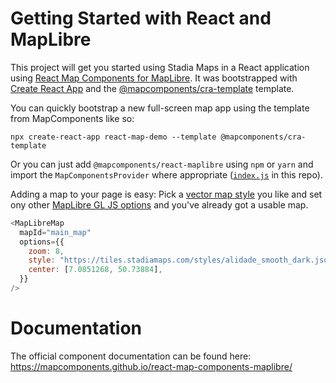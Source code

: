 # Getting Started with React and MapLibre

This project will get you started using Stadia Maps in a React application using [React Map Components for MapLibre](https://github.com/mapcomponents/react-map-components-maplibre).
It was bootstrapped with [Create React App](https://github.com/facebook/create-react-app) and the
[@mapcomponents/cra-template](https://github.com/mapcomponents/react-map-components-maplibre-cra-template) template.

You can quickly bootstrap a new full-screen map app using the template from MapComponents like so:

```shell
npx create-react-app react-map-demo --template @mapcomponents/cra-template
```

Or you can just add `@mapcomponents/react-maplibre` using `npm` or `yarn` and import the `MapComponentsProvider`
where appropriate ([`index.js`](src/index.js) in this repo).

Adding a map to your page is easy: Pick a [vector map style](https://docs.stadiamaps.com/themes/) you like
and set ony other [MapLibre GL JS options](https://maplibre.org/maplibre-gl-js-docs/api/map/) and you've
already got a usable map.

```javascript
<MapLibreMap
  mapId="main_map"
  options={{
    zoom: 8,
    style: "https://tiles.stadiamaps.com/styles/alidade_smooth_dark.json",
    center: [7.0851268, 50.73884],
  }}
/>
```

# Documentation

The official component documentation can be found here: https://mapcomponents.github.io/react-map-components-maplibre/
